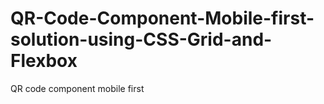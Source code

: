 # QR-Code-Component-Mobile-first-solution-using-CSS-Grid-and-Flexbox
QR code component mobile first
